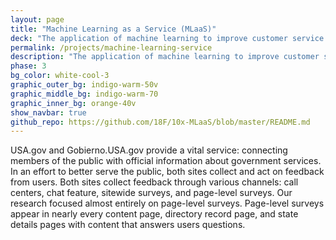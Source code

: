 ```yaml
---
layout: page
title: "Machine Learning as a Service (MLaaS)"
deck: "The application of machine learning to improve customer service in government"
permalink: /projects/machine-learning-service
description: "The application of machine learning to improve customer service in government"
phase: 3
bg_color: white-cool-3
graphic_outer_bg: indigo-warm-50v
graphic_middle_bg: indigo-warm-70
graphic_inner_bg: orange-40v
show_navbar: true
github_repo: https://github.com/18F/10x-MLaaS/blob/master/README.md
---
```


USA.gov and Gobierno.USA.gov provide a vital service: connecting members of the public with official information about government services. In an effort to better serve the public, both sites collect and act on feedback from users. Both sites collect feedback through various channels: call centers, chat feature, sitewide surveys, and page-level surveys. Our research focused almost entirely on page-level surveys. Page-level surveys appear in nearly every content page, directory record page, and state details pages with content that answers users questions.
